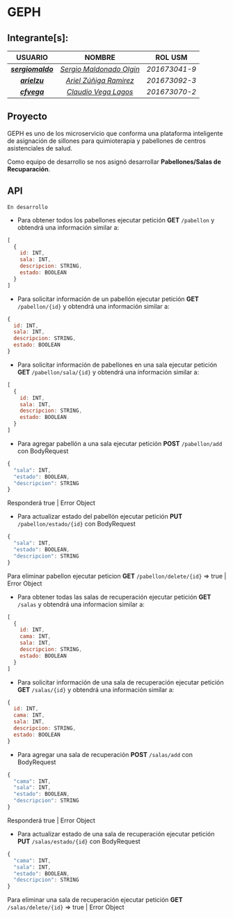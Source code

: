 GEPH
==========
Integrante[s]:
--------------
|  USUARIO  |       NOMBRE       |     ROL USM     |
|:------------:|:------------------:|:-----------:|
|[**_sergiomaldo_**](https://github.com/sergiomaldo)|[_Sergio Maldonado Olgin_](mailto:sergio.maldonado@sansano.usm.cl)|*201673041-9*|
|[**_arielzu_**](https://github.com/arielzu)|[_Ariel Zúñiga Ramirez_](mailto:ariel.zunigar@sansano.usm.cl)|*201673092-3*|
|[**_cfvega_**](https://github.com/cfvega)|[_Claudio Vega Lagos_](mailto:claudiov.lagos@gmail.com)|*201673070-2*|

Proyecto
---------
GEPH es uno de los microservicio que conforma una plataforma inteligente de asignación de sillones para quimioterapia y pabellones de centros asistenciales de salud.

Como equipo de desarrollo se nos asignó desarrollar **Pabellones/Salas de Recuparación**.

API
-------
````
En desarrollo
````
* Para obtener todos los pabellones ejecutar petición **GET**  `/pabellon` y obtendrá una información similar a:
```javascript
[
  {
    id: INT,
    sala: INT,
    descripcion: STRING,
    estado: BOOLEAN
  }
]
````

* Para solicitar información de un pabellón ejecutar petición **GET**  `/pabellon/{id}` y obtendrá una información similar a:
```javascript
{
  id: INT,
  sala: INT,
  descripcion: STRING,
  estado: BOOLEAN
}
````

* Para solicitar información de pabellones en una sala ejecutar petición **GET**  `/pabellon/sala/{id}` y obtendrá una información similar a:
```javascript
[
  {
    id: INT,
    sala: INT,
    descripcion: STRING,
    estado: BOOLEAN
  }
]
````

* Para agregar pabellón a una sala ejecutar petición **POST**  `/pabellon/add` con BodyRequest
```javascript
{
  "sala": INT,
  "estado": BOOLEAN,
  "descripcion": STRING
}
````
Responderá true | Error Object

* Para actualizar estado del pabellón ejecutar petición **PUT**  `/pabellon/estado/{id}` con BodyRequest
```javascript
{
  "sala": INT,
  "estado": BOOLEAN,
  "descripcion": STRING
}
````

Para eliminar pabellon ejecutar peticion **GET**  `/pabellon/delete/{id}` => true | Error Object


* Para obtener todas las salas de recuperación ejecutar petición **GET**  `/salas` y obtendrá una informacion similar a:
```javascript
[
  {
    id: INT,
    cama: INT,
    sala: INT,
    descripcion: STRING,
    estado: BOOLEAN
  }
]
````

* Para solicitar información de una sala de recuperación ejecutar petición **GET**  `/salas/{id}` y obtendrá una información similar a:
```javascript
{
  id: INT,
  cama: INT,
  sala: INT,
  descripcion: STRING,
  estado: BOOLEAN
}
````

* Para agregar una sala de recuperación **POST**  `/salas/add` con BodyRequest
```javascript
{
  "cama": INT,
  "sala": INT,
  "estado": BOOLEAN,
  "descripcion": STRING
}
````
Responderá true | Error Object

* Para actualizar estado de una sala de recuperación ejecutar petición **PUT**  `/salas/estado/{id}` con BodyRequest
```javascript
{
  "cama": INT,
  "sala": INT,
  "estado": BOOLEAN,
  "descripcion": STRING
}
````

Para eliminar una sala de recuperación ejecutar petición **GET**  `/salas/delete/{id}` => true | Error Object